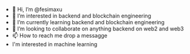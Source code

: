 - 👋 Hi, I’m @fesimaxu
- 👀 I’m interested in backend and blockchain engineering
- 🌱 I’m currently learning backend and blockchain engineering
- 💞️ I’m looking to collaborate on anything backend on web2 and web3
- 📫 How to reach me drop a messagge
- I'm interested in machine learning
<!---
fesimaxu/fesimaxu is a ✨ special ✨ repository because its `README.md` (this file) appears on your GitHub profile.
You can click the Preview link to take a look at your changes.
--->

